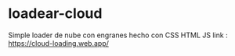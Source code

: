 # loadear-cloud
Simple loader de nube con engranes hecho con CSS HTML JS
link : https://cloud-loading.web.app/

